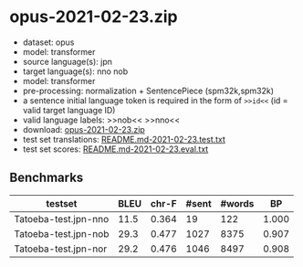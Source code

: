 # opus-2021-02-23.zip

* dataset: opus
* model: transformer
* source language(s): jpn
* target language(s): nno nob
* model: transformer
* pre-processing: normalization + SentencePiece (spm32k,spm32k)
* a sentence initial language token is required in the form of `>>id<<` (id = valid target language ID)
* valid language labels: >>nob<< >>nno<<
* download: [opus-2021-02-23.zip](https://object.pouta.csc.fi/Tatoeba-MT-models/jpn-nor/opus-2021-02-23.zip)
* test set translations: [README.md-2021-02-23.test.txt](https://object.pouta.csc.fi/Tatoeba-MT-models/jpn-nor/README.md-2021-02-23.test.txt)
* test set scores: [README.md-2021-02-23.eval.txt](https://object.pouta.csc.fi/Tatoeba-MT-models/jpn-nor/README.md-2021-02-23.eval.txt)

## Benchmarks

| testset | BLEU  | chr-F | #sent | #words | BP |
|---------|-------|-------|-------|--------|----|
| Tatoeba-test.jpn-nno 	| 11.5 	| 0.364 	| 19 	| 122 	| 1.000 |
| Tatoeba-test.jpn-nob 	| 29.3 	| 0.477 	| 1027 	| 8375 	| 0.907 |
| Tatoeba-test.jpn-nor 	| 29.2 	| 0.476 	| 1046 	| 8497 	| 0.908 |

